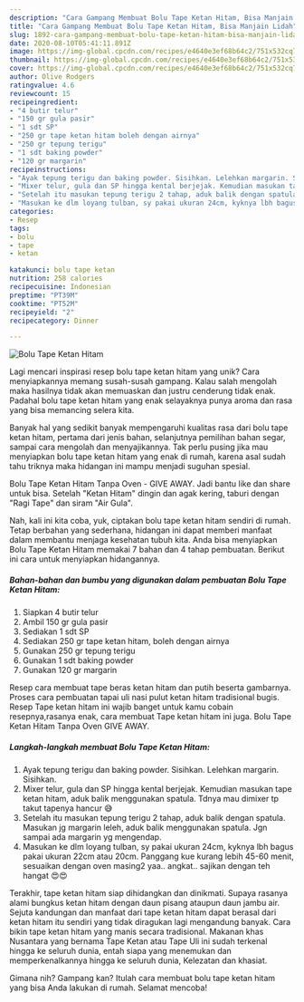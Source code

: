 ```yaml
---
description: "Cara Gampang Membuat Bolu Tape Ketan Hitam, Bisa Manjain Lidah"
title: "Cara Gampang Membuat Bolu Tape Ketan Hitam, Bisa Manjain Lidah"
slug: 1892-cara-gampang-membuat-bolu-tape-ketan-hitam-bisa-manjain-lidah
date: 2020-08-10T05:41:11.891Z
image: https://img-global.cpcdn.com/recipes/e4640e3ef68b64c2/751x532cq70/bolu-tape-ketan-hitam-foto-resep-utama.jpg
thumbnail: https://img-global.cpcdn.com/recipes/e4640e3ef68b64c2/751x532cq70/bolu-tape-ketan-hitam-foto-resep-utama.jpg
cover: https://img-global.cpcdn.com/recipes/e4640e3ef68b64c2/751x532cq70/bolu-tape-ketan-hitam-foto-resep-utama.jpg
author: Olive Rodgers
ratingvalue: 4.6
reviewcount: 15
recipeingredient:
- "4 butir telur"
- "150 gr gula pasir"
- "1 sdt SP"
- "250 gr tape ketan hitam boleh dengan airnya"
- "250 gr tepung terigu"
- "1 sdt baking powder"
- "120 gr margarin"
recipeinstructions:
- "Ayak tepung terigu dan baking powder. Sisihkan. Lelehkan margarin. Sisihkan."
- "Mixer telur, gula dan SP hingga kental berjejak. Kemudian masukan tape ketan hitam, aduk balik menggunakan spatula. Tdnya mau dimixer tp takut tapenya hancur 😅"
- "Setelah itu masukan tepung terigu 2 tahap, aduk balik dengan spatula. Masukan jg margarin leleh, aduk balik menggunakan spatula. Jgn sampai ada margarin yg mengendap."
- "Masukan ke dlm loyang tulban, sy pakai ukuran 24cm, kyknya lbh bagus pakai ukuran 22cm atau 20cm. Panggang kue kurang lebih 45-60 menit, sesuaikan dengan oven masing2 yaa.. angkat.. sajikan dengan teh hangat 😍😍"
categories:
- Resep
tags:
- bolu
- tape
- ketan

katakunci: bolu tape ketan 
nutrition: 258 calories
recipecuisine: Indonesian
preptime: "PT39M"
cooktime: "PT52M"
recipeyield: "2"
recipecategory: Dinner

---
```



![Bolu Tape Ketan Hitam](https://img-global.cpcdn.com/recipes/e4640e3ef68b64c2/751x532cq70/bolu-tape-ketan-hitam-foto-resep-utama.jpg)

Lagi mencari inspirasi resep bolu tape ketan hitam yang unik? Cara menyiapkannya memang susah-susah gampang. Kalau salah mengolah maka hasilnya tidak akan memuaskan dan justru cenderung tidak enak. Padahal bolu tape ketan hitam yang enak selayaknya punya aroma dan rasa yang bisa memancing selera kita.

Banyak hal yang sedikit banyak mempengaruhi kualitas rasa dari bolu tape ketan hitam, pertama dari jenis bahan, selanjutnya pemilihan bahan segar, sampai cara mengolah dan menyajikannya. Tak perlu pusing jika mau menyiapkan bolu tape ketan hitam yang enak di rumah, karena asal sudah tahu triknya maka hidangan ini mampu menjadi suguhan spesial.

Bolu Tape Ketan Hitam Tanpa Oven - GIVE AWAY. Jadi bantu like dan share untuk bisa. Setelah &#34;Ketan Hitam&#34; dingin dan agak kering, taburi dengan &#34;Ragi Tape&#34; dan siram &#34;Air Gula&#34;.


Nah, kali ini kita coba, yuk, ciptakan bolu tape ketan hitam sendiri di rumah. Tetap berbahan yang sederhana, hidangan ini dapat memberi manfaat dalam membantu menjaga kesehatan tubuh kita. Anda bisa menyiapkan Bolu Tape Ketan Hitam memakai 7 bahan dan 4 tahap pembuatan. Berikut ini cara untuk menyiapkan hidangannya.

<!--inarticleads1-->

##### Bahan-bahan dan bumbu yang digunakan dalam pembuatan Bolu Tape Ketan Hitam:

1. Siapkan 4 butir telur
1. Ambil 150 gr gula pasir
1. Sediakan 1 sdt SP
1. Sediakan 250 gr tape ketan hitam, boleh dengan airnya
1. Gunakan 250 gr tepung terigu
1. Gunakan 1 sdt baking powder
1. Gunakan 120 gr margarin


Resep cara membuat tape beras ketan hitam dan putih beserta gambarnya. Proses cara pembuatan tapai uli nasi pulut ketan hitam tradisional bugis. Resep Tape ketan hitam ini wajib banget untuk kamu cobain resepnya,rasanya enak, cara membuat Tape ketan hitam ini juga. Bolu Tape Ketan Hitam Tanpa Oven GIVE AWAY. 

<!--inarticleads2-->

##### Langkah-langkah membuat Bolu Tape Ketan Hitam:

1. Ayak tepung terigu dan baking powder. Sisihkan. Lelehkan margarin. Sisihkan.
1. Mixer telur, gula dan SP hingga kental berjejak. Kemudian masukan tape ketan hitam, aduk balik menggunakan spatula. Tdnya mau dimixer tp takut tapenya hancur 😅
1. Setelah itu masukan tepung terigu 2 tahap, aduk balik dengan spatula. Masukan jg margarin leleh, aduk balik menggunakan spatula. Jgn sampai ada margarin yg mengendap.
1. Masukan ke dlm loyang tulban, sy pakai ukuran 24cm, kyknya lbh bagus pakai ukuran 22cm atau 20cm. Panggang kue kurang lebih 45-60 menit, sesuaikan dengan oven masing2 yaa.. angkat.. sajikan dengan teh hangat 😍😍


Terakhir, tape ketan hitam siap dihidangkan dan dinikmati. Supaya rasanya alami bungkus ketan hitam dengan daun pisang ataupun daun jambu air. Sejuta kandungan dan manfaat dari tape ketan hitam dapat berasal dari ketan hitam itu sendiri yang tidak diragukan lagi mengandung banyak. Cara bikin tape ketan hitam yang manis secara tradisional. Makanan khas Nusantara yang bernama Tape Ketan atau Tape Uli ini sudah terkenal hingga ke seluruh dunia, entah siapa yang menemukan dan memperkenalkannya hingga ke seluruh dunia, Kelezatan dan khasiat. 

Gimana nih? Gampang kan? Itulah cara membuat bolu tape ketan hitam yang bisa Anda lakukan di rumah. Selamat mencoba!
